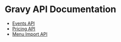 # Gravy API Documentation

* [Events API](events.md)
* [Pricing API](prices.md)
* [Menu Import API](item_lists.md)

